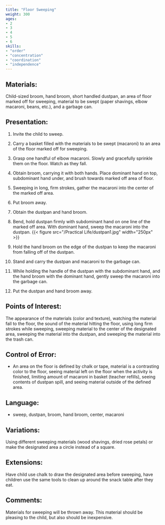 ```yaml
---
title: "Floor Sweeping"
weight: 300
ages:
- 2
- 3
- 4
- 5
- 6
skills:
- "order"
- "concentration"
- "coordination"
- "independence"
---
```


## Materials:

Child-sized broom, hand broom, short handled dustpan, an area of floor marked off for sweeping, material to be swept (paper shavings, elbow macaroni, beans, etc.), and a garbage can.

## Presentation:

1. Invite the child to sweep.

2. Carry a basket filled with the materials to be swept (macaroni) to an area of the floor marked off for sweeping.

3. Grasp one handful of elbow macaroni.  Slowly and gracefully sprinkle them on the floor.  Watch as they fall.

4. Obtain broom, carrying it with both hands.  Place dominant hand on top, subdominant hand under, and brush towards marked off area of floor.  

5. Sweeping in long, firm strokes, gather the macaroni into the center of the marked off area.

6. Put broom away.

7. Obtain the dustpan and hand broom. 

8. Bend, hold dustpan firmly with subdominant hand on one line of the marked off area.  With dominant hand, sweep the macaroni into the dustpan.  {{< figure src="/Practical Life/dustpan1.jpg" width="250px" >}}

9. Hold the hand broom on the edge of the dustpan to keep the macaroni from falling off of the dustpan.  

10. Stand and carry the dustpan and macaroni to the garbage can.

11. While holding the handle of the dustpan with the subdominant hand, and the hand broom with the dominant hand, gently sweep the macaroni into the garbage can.

12. Put the dustpan and hand broom away. 

## Points of Interest:

The appearance of the materials (color and texture), watching the material fall to the floor, the sound of the material hitting the floor, using long firm strokes while sweeping, sweeping material to the center of the designated area, sweeping the material into the dustpan, and sweeping the material into the trash can.

## Control of Error:

- An area on the floor is defined by chalk or tape, material is a contrasting color to the floor, seeing material left on the floor when the activity is finished, limiting amount of macaroni in basket (teacher refills), seeing contents of dustpan spill, and seeing material outside of the defined area.

## Language:

- sweep, dustpan, broom, hand broom, center, macaroni

## Variations:

Using different sweeping materials (wood shavings, dried rose petals) or make the designated area a circle instead of a square.

## Extensions:

Have child use chalk to draw the designated area before sweeping, have children use the same tools to clean up around the snack table after they eat.

## Comments:

Materials for sweeping will be thrown away.  This material should be pleasing to the child, but also should be inexpensive.
